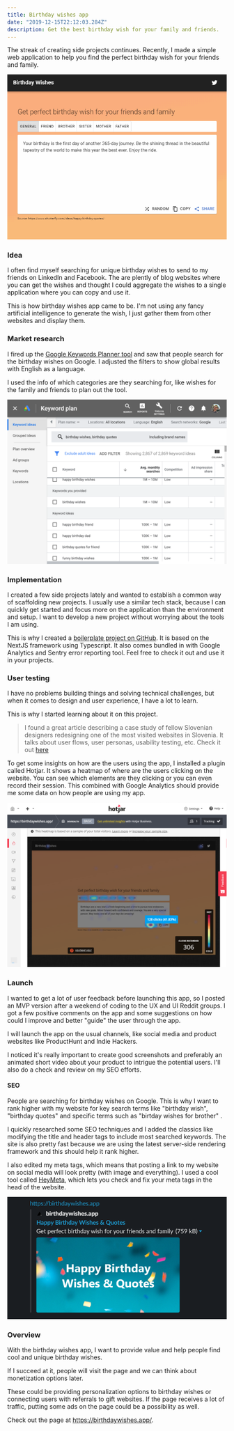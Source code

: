 ```yaml
---
title: Birthday wishes app
date: "2019-12-15T22:12:03.284Z"
description: Get the best birthday wish for your family and friends.
---
```


The streak of creating side projects continues. Recently, I made a simple web application to help you find the perfect birthday wish for your friends and family.

![Screencast](./screencast.gif)

### Idea

I often find myself searching for unique birthday wishes to send to my friends on LinkedIn and Facebook. The are plently of blog websites where you can get the wishes and thought I could aggregate the wishes to a single application where you can copy and use it.

This is how birthday wishes app came to be. I'm not using any fancy artificial intelligence to generate the wish, I just gather them from other websites and display them.

### Market research

I fired up the [Google Keywords Planner tool](https://ads.google.com/home/tools/keyword-planner/) and saw that people search for the birthday wishes on Google. I adjusted the filters to show global results with English as a language.

I used the info of which categories are they searching for, like wishes for the family and friends to plan out the tool.

![Keyword Plan](./keyword-plan.png)

### Implementation

I created a few side projects lately and wanted to establish a common way of scaffolding new projects. I usually use a similar tech stack, because I can quickly get started and focus more on the application than the environment and setup. I want to develop a new project without worrying about the tools I am using.

This is why I created a [boilerplate project on GitHub](https://github.com/jamzi/nextjs-boilerplate). It is based on the NextJS framework using Typescript. It also comes bundled in with Google Analytics and Sentry error reporting tool. Feel free to check it out and use it in your projects.

### User testing

I have no problems building things and solving technical challenges, but when it comes to design and user experience, I have a lot to learn.

This is why I started learning about it on this project.

> I found a great article describing a case study of fellow Slovenian designers redesigning one of the most visited websites in Slovenia. It talks about user flows, user personas, usability testing, etc. Check it out [here](https://klemenselakovic.com/partis-klemen-selakovic)

To get some insights on how are the users using the app, I installed a plugin called Hotjar. It shows a heatmap of where are the users clicking on the website. You can see which elements are they clicking or you can even record their session. This combined with Google Analytics should provide me some data on how people are using my app.

![Hotjar](./hotjar.png)

### Launch

I wanted to get a lot of user feedback before launching this app, so I posted an MVP version after a weekend of coding to the UX and UI Reddit groups. I got a few positive comments on the app and some suggestions on how could I improve and better "guide" the user through the app.

I will launch the app on the usual channels, like social media and product websites like ProductHunt and Indie Hackers.

I noticed it's really important to create good screenshots and preferably an animated short video about your product to intrigue the potential users. I'll also do a check and review on my SEO efforts.

#### SEO

People are searching for birthday wishes on Google. This is why I want to rank higher with my website for key search terms like "birthday wish", "birthday quotes" and specific terms such as "birtday wishes for brother" .

I quickly researched some SEO techniques and I added the classics like modifying the title and header tags to include most searched keywords. The site is also pretty fast because we are using the latest server-side rendering framework and this should help it rank higher.

I also edited my meta tags, which means that posting a link to my website on social media will look pretty (with image and everything). I used a cool tool called [HeyMeta](heymeta.com), which lets you check and fix your meta tags in the head of the website.

![Unfurled](./unfurled.png)

### Overview

With the birthday wishes app, I want to provide value and help people find cool and unique birthday wishes.

If I succeed at it, people will visit the page and we can think about monetization options later.

These could be providing personalization options to birthday wishes or connecting users with referrals to gift websites. If the page receives a lot of traffic, putting some ads on the page could be a possibility as well.

Check out the page at https://birthdaywishes.app/.

